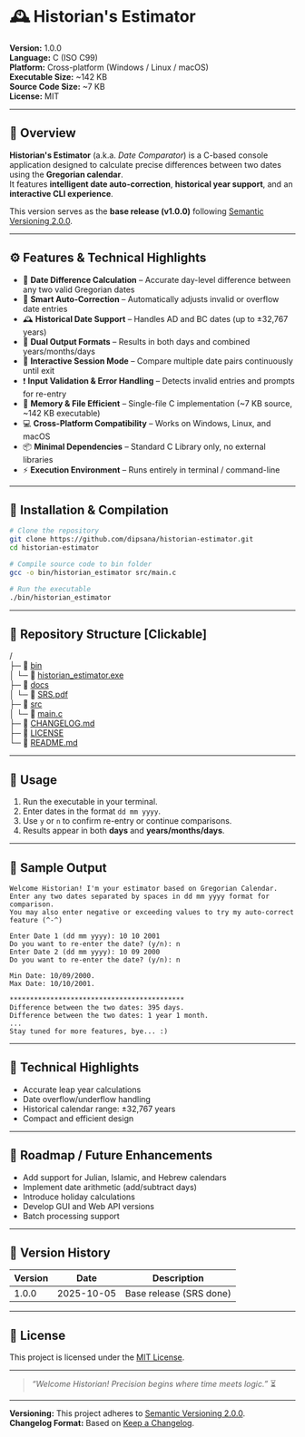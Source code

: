 # 🕰️ Historian's Estimator

**Version:** 1.0.0  
**Language:** C (ISO C99)  
**Platform:** Cross-platform (Windows / Linux / macOS)  
**Executable Size:** ~142 KB  
**Source Code Size:** ~7 KB  
**License:** MIT

---

## 📘 Overview

**Historian's Estimator** (a.k.a. *Date Comparator*) is a C-based console application designed to calculate precise differences between two dates using the **Gregorian calendar**.  
It features **intelligent date auto-correction**, **historical year support**, and an **interactive CLI experience**.

This version serves as the **base release (v1.0.0)** following [Semantic Versioning 2.0.0](https://semver.org/).

---

## ⚙️ Features & Technical Highlights

* 📅 **Date Difference Calculation** – Accurate day-level difference between any two valid Gregorian dates
* 🧠 **Smart Auto-Correction** – Automatically adjusts invalid or overflow date entries
* 🕰️ **Historical Date Support** – Handles AD and BC dates (up to ±32,767 years)
* 🔢 **Dual Output Formats** – Results in both days and combined years/months/days
* 🔄 **Interactive Session Mode** – Compare multiple date pairs continuously until exit
* ❗ **Input Validation & Error Handling** – Detects invalid entries and prompts for re-entry
* 🧱 **Memory & File Efficient** – Single-file C implementation (~7 KB source, ~142 KB executable)
* 💻 **Cross-Platform Compatibility** – Works on Windows, Linux, and macOS
* 📦 **Minimal Dependencies** – Standard C Library only, no external libraries
* ⚡ **Execution Environment** – Runs entirely in terminal / command-line

---

## 🧱 Installation & Compilation

```bash
# Clone the repository
git clone https://github.com/dipsana/historian-estimator.git
cd historian-estimator

# Compile source code to bin folder
gcc -o bin/historian_estimator src/main.c

# Run the executable
./bin/historian_estimator
```

---

## 📁 Repository Structure [Clickable]

/  
├─ 📁 [bin](./bin)  
│   └─ 📄 [historian_estimator.exe](./bin/historian_estimator.exe)  
├─ 📁 [docs](./docs)  
│   └─ 📄 [SRS.pdf](./docs/SRS.pdf)  
├─ 📁 [src](./src)  
│   └─ 📄 [main.c](./src/main.c)  
├─ 📄 [CHANGELOG.md](./CHANGELOG.md)  
├─ 📄 [LICENSE](./LICENSE)  
└─ 📄 [README.md](./README.md)

---

## 🧭 Usage

1. Run the executable in your terminal.
2. Enter dates in the format `dd mm yyyy`.
3. Use `y` or `n` to confirm re-entry or continue comparisons.
4. Results appear in both **days** and **years/months/days**.

---

## 🧾 Sample Output

```text
Welcome Historian! I'm your estimator based on Gregorian Calendar.
Enter any two dates separated by spaces in dd mm yyyy format for comparison.
You may also enter negative or exceeding values to try my auto-correct feature (^-^)

Enter Date 1 (dd mm yyyy): 10 10 2001
Do you want to re-enter the date? (y/n): n
Enter Date 2 (dd mm yyyy): 10 09 2000
Do you want to re-enter the date? (y/n): n

Min Date: 10/09/2000.
Max Date: 10/10/2001.

*******************************************
Difference between the two dates: 395 days.
Difference between the two dates: 1 year 1 month.
...
Stay tuned for more features, bye... :)
```

---

## 🧠 Technical Highlights

* Accurate leap year calculations
* Date overflow/underflow handling
* Historical calendar range: ±32,767 years
* Compact and efficient design

---

## 🚀 Roadmap / Future Enhancements

* Add support for Julian, Islamic, and Hebrew calendars
* Implement date arithmetic (add/subtract days)
* Introduce holiday calculations
* Develop GUI and Web API versions
* Batch processing support

---

## 🧾 Version History

| Version | Date       | Description             |
| ------- | ---------- | ----------------------- |
| 1.0.0   | 2025-10-05 | Base release (SRS done) |

---

## 📜 License

This project is licensed under the [MIT License](LICENSE).

---

> *“Welcome Historian! Precision begins where time meets logic.”* ⏳

---

**Versioning:** This project adheres to [Semantic Versioning 2.0.0](https://semver.org/).  
**Changelog Format:** Based on [Keep a Changelog](https://keepachangelog.com/en/1.1.0/).



